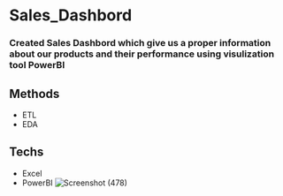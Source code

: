 # Sales_Dashbord
### Created Sales Dashbord which give us a proper information about our products and their performance using visulization tool PowerBI 
## Methods
- ETL
- EDA
## Techs
- Excel 
- PowerBI
![Screenshot (478)](https://user-images.githubusercontent.com/76864608/182012953-a3bba8a4-63de-4546-be35-d6be9fc2e7da.png)
